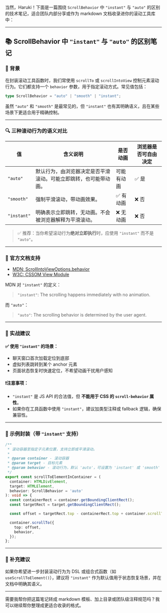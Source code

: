 当然，Haruki！下面是一篇围绕 `ScrollBehavior` 中 `"instant"` 与 `"auto"` 的区别的技术笔记，适合团队内部分享或作为 markdown 文档收录进你的滚动工具库中：

---

## 📚 ScrollBehavior 中 `"instant"` 与 `"auto"` 的区别笔记

### 🧭 背景

在封装滚动工具函数时，我们常使用 `scrollTo` 或 `scrollIntoView` 控制元素滚动行为。它们都支持一个 `behavior` 参数，用于指定滚动方式。常见值包括：

```ts
type ScrollBehavior = "auto" | "smooth" | "instant";
```

虽然 `"auto"` 和 `"smooth"` 是最常见的，但 `"instant"` 也有其明确语义，且在某些场景下更适合用于精确控制。

---

### 🔍 三种滚动行为的语义对比

|值|含义说明|是否动画|浏览器是否可自由决定|
|---|---|---|---|
|`"auto"`|默认行为，由浏览器决定是否平滑滚动。可能立即跳转，也可能带动画。|可能有动画|✅ 是|
|`"smooth"`|强制平滑滚动，带动画效果。|✅ 有动画|❌ 否|
|`"instant"`|明确表示立即跳转，无动画。不会被浏览器解释为平滑滚动。|❌ 无动画|❌ 否|

> ✅ 推荐：当你希望滚动行为**绝对立即执行**时，应使用 `"instant"` 而不是 `"auto"`。

---

### 📌 官方文档支持

- [MDN: ScrollIntoViewOptions.behavior](https://developer.mozilla.org/en-US/docs/Web/API/ScrollIntoViewOptions)
- [W3C: CSSOM View Module](https://drafts.csswg.org/cssom-view/#enumdef-scrollbehavior)

MDN 对 `"instant"` 的定义：

> `"instant"`: The scrolling happens immediately with no animation.

而 `"auto"`：

> `"auto"`: The scrolling behavior is determined by the user agent.

---

### 🧠 实战建议

#### ✅ 使用 `"instant"` 的场景：

- 聊天窗口首次加载定位到底部
- 虚拟列表跳转到某个 anchor 元素
- 页面状态恢复时快速定位，不希望动画干扰用户感知

#### ❗️注意事项：

- `"instant"` 是 JS API 的合法值，但 **不能用于 CSS 的 `scroll-behavior` 属性**。
- 如果你在工具函数中使用 `"instant"`，建议加类型注释或 fallback 逻辑，确保兼容性。

---

### 🧩 示例封装（带 `"instant"` 支持）

```ts
/**
 * 滚动容器至指定子元素位置，支持立即或平滑滚动。
 *
 * @param container - 滚动容器
 * @param target - 目标元素
 * @param behavior - 滚动行为，默认 'auto'，可设置为 'instant' 或 'smooth'
 */
export const scrollToElementInContainer = (
  container: HTMLDivElement,
  target: HTMLElement,
  behavior: ScrollBehavior = 'auto'
): void => {
  const containerRect = container.getBoundingClientRect();
  const targetRect = target.getBoundingClientRect();

  const offset = targetRect.top - containerRect.top + container.scrollTop;

  container.scrollTo({
    top: offset,
    behavior,
  });
};
```

---

### 🧪 补充建议

如果你希望进一步封装滚动行为为 DSL 或组合式函数（如 `useScrollToElement()`），建议将 `"instant"` 作为默认值用于状态恢复场景，并在文档中明确其语义。

---

需要我帮你把这篇笔记转成 markdown 模板、加上目录或团队级注释规范吗？我可以继续帮你整理成更适合收录的格式。